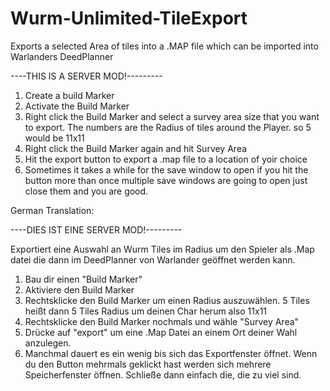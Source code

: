 # Wurm-Unlimited-TileExport
Exports a selected Area of tiles into a .MAP file which can be imported into Warlanders DeedPlanner

----THIS IS A SERVER MOD!---------

1. Create a build Marker
2. Activate the Build Marker
3. Right click the Build Marker and select a survey area size that you want to export. The numbers are the Radius of tiles around the Player. so 5 would be 11x11
4. Right click the Build Marker again and hit Survey Area
5. Hit the export button to export a .map file to a location of yoir choice
6. Sometimes it takes a while for the save window to open if you hit the button more than once multiple save windows are going to open just close them and you are good.

German Translation:


----DIES IST EINE SERVER MOD!---------

Exportiert eine Auswahl an Wurm Tiles im Radius um den Spieler als .Map datei die dann im DeedPlanner von Warlander geöffnet werden kann.

1. Bau dir einen "Build Marker"
2. Aktiviere den Build Marker
3. Rechtsklicke den Build Marker um einen Radius auszuwählen. 5 Tiles heißt dann 5 Tiles Radius um deinen Char herum also 11x11
4. Rechtsklicke den Build Marker nochmals und wähle "Survey Area"
5. Drücke auf "export" um eine .Map Datei an einem Ort deiner Wahl anzulegen.
6. Manchmal dauert es ein wenig bis sich das Exportfenster öffnet. Wenn du den Button mehrmals geklickt hast werden sich mehrere Speicherfenster öffnen. Schließe dann einfach
   die, die zu viel sind.
